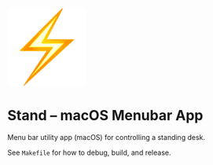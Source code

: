 ![Header](header.png)

# Stand – macOS Menubar App

Menu bar utility app (macOS) for controlling a standing desk.

See `Makefile` for how to debug, build, and release.
